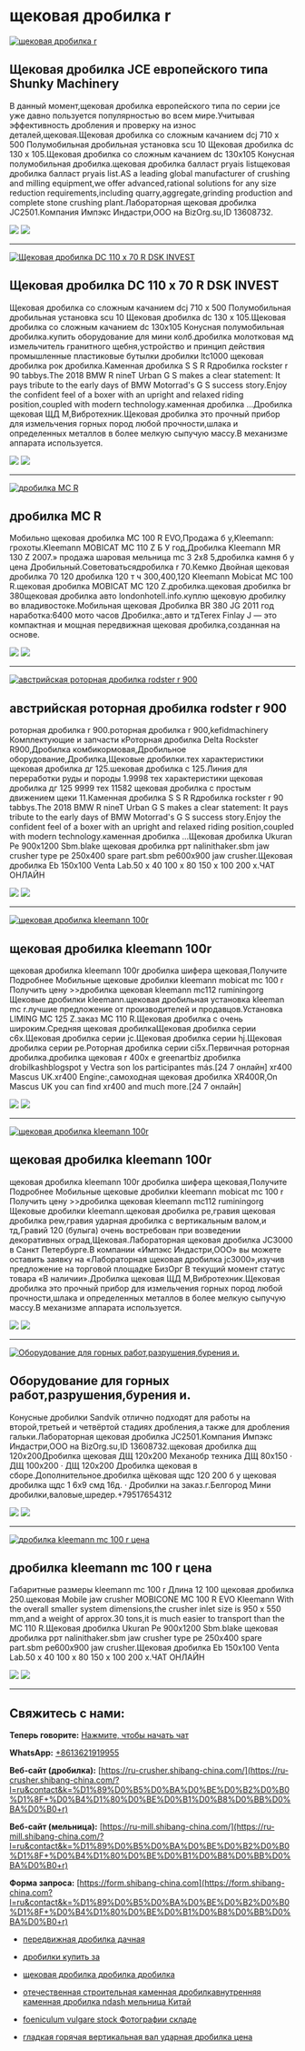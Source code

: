 # щековая дробилка r

<a href="https://swt.shibang-china.com/?l=ru&img&k=%D1%89%D0%B5%D0%BA%D0%BE%D0%B2%D0%B0%D1%8F+%D0%B4%D1%80%D0%BE%D0%B1%D0%B8%D0%BB%D0%BA%D0%B0+r" target="_blank">![щековая дробилка r](http://static.shibang-china.com/all-800x300/296.jpg)</a>

## Щековая дробилка JCE европейского типа Shunky Machinery
В данный момент,щековая дробилка европейского типа по серии jce уже давно пользуется популярностью во всем мире.Учитывая эффективность дробления и проверку на износ деталей,щековая.Щековая дробилка со сложным качанием dcj 710 x 500 Полумобильная дробильная установка scu 10 Щековая дробилка dc 130 x 105.Щековая дробилка со сложным качанием dc 130x105 Конусная полумобильная дробилка.щековая дробилка балласт pryais listщековая дробилка балласт pryais list.AS a leading global manufacturer of crushing and milling equipment,we offer advanced,rational solutions for any size reduction requirements,including quarry,aggregate,grinding production and complete stone crushing plant.Лабораторная щековая дробилка JC2501.Компания Импэкс Индастри,ООО на BizOrg.su,ID 13608732.


<a href="https://whatsapp.shibangsoft.com/WhatsApp.php" target="_blank" title="WhatsApp">![](http://static.shibang-china.com/icon/whatsapp.png)</a> <a href="https://swt.shibang-china.com/?l=ru&icon&k=%D1%89%D0%B5%D0%BA%D0%BE%D0%B2%D0%B0%D1%8F+%D0%B4%D1%80%D0%BE%D0%B1%D0%B8%D0%BB%D0%BA%D0%B0+r" target="_blank">![](http://static.shibang-china.com/icon/chat-ru.png)</a>

---

<a href="https://swt.shibang-china.com/?l=ru&img&k=%D1%89%D0%B5%D0%BA%D0%BE%D0%B2%D0%B0%D1%8F+%D0%B4%D1%80%D0%BE%D0%B1%D0%B8%D0%BB%D0%BA%D0%B0+r" target="_blank">![Щековая дробилка DC 110 x 70 R DSK INVEST](http://static.shibang-china.com/all-800x300/1121.jpg)</a>

## Щековая дробилка DC 110 x 70 R DSK INVEST
Щековая дробилка со сложным качанием dcj 710 x 500 Полумобильная дробильная установка scu 10 Щековая дробилка dc 130 x 105.Щековая дробилка со сложным качанием dc 130x105 Конусная полумобильная дробилка.купить оборудование для мини колб.дробилка молотковая мд измельчитель гранитного щебня,устройство и принцип действия промышленные пластиковые бутылки дробилки ltc1000 щековая дробилка рок дробилка.Каменная дробилка S S R Rдробилка rockster r 90 tabbys.The 2018 BMW R nineT Urban G S makes a clear statement: It pays tribute to the early days of BMW Motorrad's G S success story.Enjoy the confident feel of a boxer with an upright and relaxed riding position,coupled with modern technology.каменная дробилка …Дробилка щековая ЩД М,Вибротехник.Щековая дробилка это прочный прибор для измельчения горных пород любой прочности,шлака и определенных металлов в более мелкую сыпучую массу.В механизме аппарата используется.


<a href="https://whatsapp.shibangsoft.com/WhatsApp.php" target="_blank" title="WhatsApp">![](http://static.shibang-china.com/icon/whatsapp.png)</a> <a href="https://swt.shibang-china.com/?l=ru&icon&k=%D1%89%D0%B5%D0%BA%D0%BE%D0%B2%D0%B0%D1%8F+%D0%B4%D1%80%D0%BE%D0%B1%D0%B8%D0%BB%D0%BA%D0%B0+r" target="_blank">![](http://static.shibang-china.com/icon/chat-ru.png)</a>

---

<a href="https://swt.shibang-china.com/?l=ru&img&k=%D1%89%D0%B5%D0%BA%D0%BE%D0%B2%D0%B0%D1%8F+%D0%B4%D1%80%D0%BE%D0%B1%D0%B8%D0%BB%D0%BA%D0%B0+r" target="_blank">![дробилка MC R](http://static.shibang-china.com/all-800x300/462.jpg)</a>

## дробилка MC R
Мобильно щековая дробилка MC 100 R EVO,Продажа б у,Kleemann: грохоты.Kleemann MOBICAT MC 110 Z Б У год,Дробилка Kleemann MR 130 Z 2007.&#187; продажа шаровая мельница mc 3 2х8 5,дробилка камня б у цена Дробильный.Cоветоватьсядробилка r 70.Кемко Двойная щековая дробилка 70 120 дробилка 120 т ч 300,400,120 Kleemann Mobicat MC 100 R.щековая дробилка MOBICAT MC 120 Z.дробилка.щековая дробилка br 380щековая дробилка авто londonhotell.info.куплю щековую дробилку во владивостоке.Мобильная щековая Дробилка BR 380 JG 2011 год наработка:6400 мото часов Дробилка:,авто и тдTerex Finlay J — это компактная и мощная передвижная щековая дробилка,созданная на основе.


<a href="https://whatsapp.shibangsoft.com/WhatsApp.php" target="_blank" title="WhatsApp">![](http://static.shibang-china.com/icon/whatsapp.png)</a> <a href="https://swt.shibang-china.com/?l=ru&icon&k=%D1%89%D0%B5%D0%BA%D0%BE%D0%B2%D0%B0%D1%8F+%D0%B4%D1%80%D0%BE%D0%B1%D0%B8%D0%BB%D0%BA%D0%B0+r" target="_blank">![](http://static.shibang-china.com/icon/chat-ru.png)</a>

---

<a href="https://swt.shibang-china.com/?l=ru&img&k=%D1%89%D0%B5%D0%BA%D0%BE%D0%B2%D0%B0%D1%8F+%D0%B4%D1%80%D0%BE%D0%B1%D0%B8%D0%BB%D0%BA%D0%B0+r" target="_blank">![австрийская роторная дробилка rodster r 900](http://static.shibang-china.com/all-800x300/1242.jpg)</a>

## австрийская роторная дробилка rodster r 900
роторная дробилка r 900.роторная дробилка r 900,kefidmachinery Комплектующие и запчасти кРоторная дробилка Delta Rockster R900,Дробилка комбикормовая,Дробильное оборудование,Дробилка,Щековые дробилки.тех характеристики щековая дробилка дг 125.шековая дробилка с 125.Линия для переработки руды и породы 1.9998 тех характеристики щековая дробилка дг 125 9999 тех 11582 щековая дробилка с простым движением щеки 11.Каменная дробилка S S R Rдробилка rockster r 90 tabbys.The 2018 BMW R nineT Urban G S makes a clear statement: It pays tribute to the early days of BMW Motorrad's G S success story.Enjoy the confident feel of a boxer with an upright and relaxed riding position,coupled with modern technology.каменная дробилка …Щековая дробилка Ukuran Pe 900x1200 Sbm.blake щековая дробилка ррт nalinithaker.sbm jaw crusher type pe 250x400 spare part.sbm pe600x900 jaw crusher.Щековая дробилка Eb 150x100 Venta Lab.50 x 40 100 x 80 150 x 100 200 x.ЧАТ ОНЛАЙН


<a href="https://whatsapp.shibangsoft.com/WhatsApp.php" target="_blank" title="WhatsApp">![](http://static.shibang-china.com/icon/whatsapp.png)</a> <a href="https://swt.shibang-china.com/?l=ru&icon&k=%D1%89%D0%B5%D0%BA%D0%BE%D0%B2%D0%B0%D1%8F+%D0%B4%D1%80%D0%BE%D0%B1%D0%B8%D0%BB%D0%BA%D0%B0+r" target="_blank">![](http://static.shibang-china.com/icon/chat-ru.png)</a>

---

<a href="https://swt.shibang-china.com/?l=ru&img&k=%D1%89%D0%B5%D0%BA%D0%BE%D0%B2%D0%B0%D1%8F+%D0%B4%D1%80%D0%BE%D0%B1%D0%B8%D0%BB%D0%BA%D0%B0+r" target="_blank">![щековая дробилка kleemann 100r](http://static.shibang-china.com/all-800x300/417.jpg)</a>

## щековая дробилка kleemann 100r
щековая дробилка kleemann 100r дробилка шифера щековая,Получите Подробнее Мобильные щековые дробилки kleemann mobicat mc 100 r Получить цену &gt;&gt;дробилка щековая kleemann mc112 ruminingorg Щековые дробилки kleemann.щековая дробильная установка kleeman mc r.лучшие предложение от производителей и продавцов.Установка LIMING MC 125 Z.заказ MC 110 R.Щековая дробилка с очень широким.Средняя щековая дробилкаЩековая дробилка серии c6x.Щековая дробилка серии jc.Щековая дробилка серии hj.Щековая дробилка серии pe.Роторная дробилка серии ci5x.Первичная роторная дробилка.дробилка щековая r 400x e greenartbiz дробилка drobilkashblogspot y Vectra son los participantes m&#225;s.[24 7 онлайн] xr400 Mascus UK.xr400 Engine:,самоходная щековая дробилка XR400R,On Mascus UK you can find xr400 and much more.[24 7 онлайн]


<a href="https://whatsapp.shibangsoft.com/WhatsApp.php" target="_blank" title="WhatsApp">![](http://static.shibang-china.com/icon/whatsapp.png)</a> <a href="https://swt.shibang-china.com/?l=ru&icon&k=%D1%89%D0%B5%D0%BA%D0%BE%D0%B2%D0%B0%D1%8F+%D0%B4%D1%80%D0%BE%D0%B1%D0%B8%D0%BB%D0%BA%D0%B0+r" target="_blank">![](http://static.shibang-china.com/icon/chat-ru.png)</a>

---

<a href="https://swt.shibang-china.com/?l=ru&img&k=%D1%89%D0%B5%D0%BA%D0%BE%D0%B2%D0%B0%D1%8F+%D0%B4%D1%80%D0%BE%D0%B1%D0%B8%D0%BB%D0%BA%D0%B0+r" target="_blank">![щековая дробилка kleemann 100r](http://static.shibang-china.com/all-800x300/96.jpg)</a>

## щековая дробилка kleemann 100r
щековая дробилка kleemann 100r дробилка шифера щековая,Получите Подробнее Мобильные щековые дробилки kleemann mobicat mc 100 r Получить цену &gt;&gt;дробилка щековая kleemann mc112 ruminingorg Щековые дробилки kleemann.щековая дробилка pe,гравия щековая дробилка pew,гравия ударная дробилка с вертикальным валом,и тд,Гравий 120 (булыга) очень востребован при возведении декоративных оград,Щековая.Лабораторная щековая дробилка JC3000 в Санкт Петербурге.В компании &#171;Импэкс Индастри,ООО&#187; вы можете оставить заявку на &#171;Лабораторная щековая дробилка jc3000&#187;,изучив предложение на торговой площадке БизОрг В текущий момент статус товара &#171;В наличии&#187;.Дробилка щековая ЩД М,Вибротехник.Щековая дробилка это прочный прибор для измельчения горных пород любой прочности,шлака и определенных металлов в более мелкую сыпучую массу.В механизме аппарата используется.


<a href="https://whatsapp.shibangsoft.com/WhatsApp.php" target="_blank" title="WhatsApp">![](http://static.shibang-china.com/icon/whatsapp.png)</a> <a href="https://swt.shibang-china.com/?l=ru&icon&k=%D1%89%D0%B5%D0%BA%D0%BE%D0%B2%D0%B0%D1%8F+%D0%B4%D1%80%D0%BE%D0%B1%D0%B8%D0%BB%D0%BA%D0%B0+r" target="_blank">![](http://static.shibang-china.com/icon/chat-ru.png)</a>

---

<a href="https://swt.shibang-china.com/?l=ru&img&k=%D1%89%D0%B5%D0%BA%D0%BE%D0%B2%D0%B0%D1%8F+%D0%B4%D1%80%D0%BE%D0%B1%D0%B8%D0%BB%D0%BA%D0%B0+r" target="_blank">![Оборудование для горных работ,разрушения,бурения и.](http://static.shibang-china.com/all-800x300/1297.jpg)</a>

## Оборудование для горных работ,разрушения,бурения и.
Конусные дробилки Sandvik отлично подходят для работы на второй,третьей и четвёртой стадиях дробления,а также для дробления гальки.Лабораторная щековая дробилка JC2501.Компания Импэкс Индастри,ООО на BizOrg.su,ID 13608732.щековая дробилка дщ 120х200Дробилка щековая ДЩ 120х200 Механобр техника ДЩ 80х150 &#183; ДЩ 100х200 &#183; ДЩ 120х200 Дробилка щековая в сборе.Дополнительное.дробилка щёковая щдс 120 200 б у щековая дробилка щдс 1 6х9 смд 16д.&nbsp;&#0183;&#32;Дробилки на заказ.г.Белгород Мини дробилки,валовые,шредер.+79517654312


<a href="https://whatsapp.shibangsoft.com/WhatsApp.php" target="_blank" title="WhatsApp">![](http://static.shibang-china.com/icon/whatsapp.png)</a> <a href="https://swt.shibang-china.com/?l=ru&icon&k=%D1%89%D0%B5%D0%BA%D0%BE%D0%B2%D0%B0%D1%8F+%D0%B4%D1%80%D0%BE%D0%B1%D0%B8%D0%BB%D0%BA%D0%B0+r" target="_blank">![](http://static.shibang-china.com/icon/chat-ru.png)</a>

---

<a href="https://swt.shibang-china.com/?l=ru&img&k=%D1%89%D0%B5%D0%BA%D0%BE%D0%B2%D0%B0%D1%8F+%D0%B4%D1%80%D0%BE%D0%B1%D0%B8%D0%BB%D0%BA%D0%B0+r" target="_blank">![дробилка kleemann mc 100 r цена](http://static.shibang-china.com/all-800x300/31.jpg)</a>

## дробилка kleemann mc 100 r цена
Габаритные размеры kleemann mc 100 r Длина 12 100 щековая дробилка 250.щековая Mobile jaw crusher MOBICONE MC 100 R EVO Kleemann With the overall smaller system dimensions,the crusher inlet size is 950 x 550 mm,and a weight of approx.30 tons,it is much easier to transport than the MC 110 R.Щековая дробилка Ukuran Pe 900x1200 Sbm.blake щековая дробилка ррт nalinithaker.sbm jaw crusher type pe 250x400 spare part.sbm pe600x900 jaw crusher.Щековая дробилка Eb 150x100 Venta Lab.50 x 40 100 x 80 150 x 100 200 x.ЧАТ ОНЛАЙН

<a href="https://whatsapp.shibangsoft.com/WhatsApp.php" target="_blank" title="WhatsApp">![](http://static.shibang-china.com/icon/whatsapp.png)</a> <a href="https://swt.shibang-china.com/?l=ru&icon&k=%D1%89%D0%B5%D0%BA%D0%BE%D0%B2%D0%B0%D1%8F+%D0%B4%D1%80%D0%BE%D0%B1%D0%B8%D0%BB%D0%BA%D0%B0+r" target="_blank">![](http://static.shibang-china.com/icon/chat-ru.png)</a>

---
## Свяжитесь с нами:

**Теперь говорите:** [Нажмите, чтобы начать чат](https://swt.shibang-china.com?l=ru&contact&k=%D1%89%D0%B5%D0%BA%D0%BE%D0%B2%D0%B0%D1%8F+%D0%B4%D1%80%D0%BE%D0%B1%D0%B8%D0%BB%D0%BA%D0%B0+r)

**WhatsApp:**  [+8613621919955](https://whatsapp.shibangsoft.com/WhatsApp.php)

**Веб-сайт (дробилка):** [https://ru-crusher.shibang-china.com/](https://ru-crusher.shibang-china.com/?l=ru&contact&k=%D1%89%D0%B5%D0%BA%D0%BE%D0%B2%D0%B0%D1%8F+%D0%B4%D1%80%D0%BE%D0%B1%D0%B8%D0%BB%D0%BA%D0%B0+r)

**Веб-сайт (мельница):** [https://ru-mill.shibang-china.com/](https://ru-mill.shibang-china.com/?l=ru&contact&k=%D1%89%D0%B5%D0%BA%D0%BE%D0%B2%D0%B0%D1%8F+%D0%B4%D1%80%D0%BE%D0%B1%D0%B8%D0%BB%D0%BA%D0%B0+r)

**Форма запроса:** [https://form.shibang-china.com](https://form.shibang-china.com?l=ru&contact&k=%D1%89%D0%B5%D0%BA%D0%BE%D0%B2%D0%B0%D1%8F+%D0%B4%D1%80%D0%BE%D0%B1%D0%B8%D0%BB%D0%BA%D0%B0+r)

* [передвижная дробилка дачная](../131/%D0%BF%D0%B5%D1%80%D0%B5%D0%B4%D0%B2%D0%B8%D0%B6%D0%BD%D0%B0%D1%8F%20%D0%B4%D1%80%D0%BE%D0%B1%D0%B8%D0%BB%D0%BA%D0%B0%20%D0%B4%D0%B0%D1%87%D0%BD%D0%B0%D1%8F.md)

* [дробилки купить за](../132/%D0%B4%D1%80%D0%BE%D0%B1%D0%B8%D0%BB%D0%BA%D0%B8%20%D0%BA%D1%83%D0%BF%D0%B8%D1%82%D1%8C%20%D0%B7%D0%B0.md)

* [щековая дробилка дробилка дробилка](../135/%D1%89%D0%B5%D0%BA%D0%BE%D0%B2%D0%B0%D1%8F%20%D0%B4%D1%80%D0%BE%D0%B1%D0%B8%D0%BB%D0%BA%D0%B0%20%D0%B4%D1%80%D0%BE%D0%B1%D0%B8%D0%BB%D0%BA%D0%B0%20%D0%B4%D1%80%D0%BE%D0%B1%D0%B8%D0%BB%D0%BA%D0%B0.md)

* [отечественная строительная каменная дробилкавнутренняя каменная дробилка ndash мельница Китай](../131/%D0%BE%D1%82%D0%B5%D1%87%D0%B5%D1%81%D1%82%D0%B2%D0%B5%D0%BD%D0%BD%D0%B0%D1%8F%20%D1%81%D1%82%D1%80%D0%BE%D0%B8%D1%82%D0%B5%D0%BB%D1%8C%D0%BD%D0%B0%D1%8F%20%D0%BA%D0%B0%D0%BC%D0%B5%D0%BD%D0%BD%D0%B0%D1%8F%20%D0%B4%D1%80%D0%BE%D0%B1%D0%B8%D0%BB%D0%BA%D0%B0%D0%B2%D0%BD%D1%83%D1%82%D1%80%D0%B5%D0%BD%D0%BD%D1%8F%D1%8F%20%D0%BA%D0%B0%D0%BC%D0%B5%D0%BD%D0%BD%D0%B0%D1%8F%20%D0%B4%D1%80%D0%BE%D0%B1%D0%B8%D0%BB%D0%BA%D0%B0%20ndash%20%D0%BC%D0%B5%D0%BB%D1%8C%D0%BD%D0%B8%D1%86%D0%B0%20%D0%9A%D0%B8%D1%82%D0%B0%D0%B9.md)

* [foeniculum vulgare stock Фотографии складе](../135/foeniculum%20vulgare%20stock%20%D0%A4%D0%BE%D1%82%D0%BE%D0%B3%D1%80%D0%B0%D1%84%D0%B8%D0%B8%20%D1%81%D0%BA%D0%BB%D0%B0%D0%B4%D0%B5.md)

* [гладкая горячая вертикальная вал ударная дробилка цена](../135/%D0%B3%D0%BB%D0%B0%D0%B4%D0%BA%D0%B0%D1%8F%20%D0%B3%D0%BE%D1%80%D1%8F%D1%87%D0%B0%D1%8F%20%D0%B2%D0%B5%D1%80%D1%82%D0%B8%D0%BA%D0%B0%D0%BB%D1%8C%D0%BD%D0%B0%D1%8F%20%D0%B2%D0%B0%D0%BB%20%D1%83%D0%B4%D0%B0%D1%80%D0%BD%D0%B0%D1%8F%20%D0%B4%D1%80%D0%BE%D0%B1%D0%B8%D0%BB%D0%BA%D0%B0%20%D1%86%D0%B5%D0%BD%D0%B0.md)